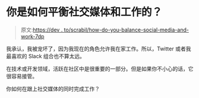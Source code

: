 # 你是如何平衡社交媒体和工作的？

> 原文:[https://dev . to/scrabil/how-do-you-balance-social-media-and-work-7dp](https://dev.to/scrabill/how-do-you-balance-social-media-and-work-7dp)

我承认，我被宠坏了，因为我现在的角色允许我在家工作。所以，Twitter 或者我最喜欢的 Slack 组合也不算太远。

在技术或开发领域，活跃在社区中是很重要的一部分。但是如果你不小心的话，它很容易接管。

你如何在跟上社交媒体的同时完成工作？